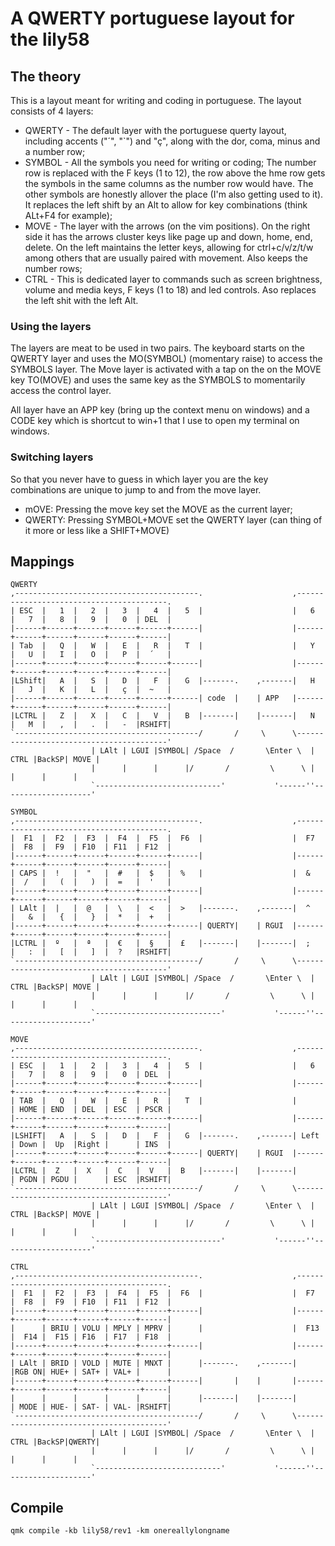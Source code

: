 # A QWERTY portuguese layout for the lily58
## The theory
This is a layout meant for writing and coding in portuguese.
The layout consists of 4 layers:
 * QWERTY - The default layer with the portuguese querty layout, including accents ("´", "`") and "ç", along with the dor, coma, minus and a number row;
 * SYMBOL - All the symbols you need for writing or coding; The number row is replaced with the F keys (1 to 12), the row above the hme row gets the symbols in the same columns as the number row would have. The other symbols are honestly allover the place (I'm also getting used to it). It replaces the left shift by an Alt to allow for key combinations (think ALt+F4 for example);
 * MOVE - The layer with the arrows (on the vim positions). On the right side it has the arrows cluster keys like page up and down, home, end, delete. On the left maintains the letter keys, allowing for ctrl+c/v/z/t/w among others that are usually paired with movement. Also keeps the number rows;
 * CTRL - This is dedicated layer to commands such as screen brightness, volume and media keys, F keys (1 to 18) and led controls. Aso replaces the left shit with the left Alt.

### Using the layers
The layers are meat to be used in two pairs.
The keyboard starts on the QWERTY layer and uses the MO(SYMBOL) (momentary raise) to access the SYMBOLS layer.
The Move layer is activated with a tap on the on the MOVE key TO(MOVE) and uses the same key as the SYMBOLS to momentarily access the control layer.

All layer have an APP key (bring up the context menu on windows) and a CODE key which is shortcut to win+1 that I use to open my terminal on windows.

### Switching layers
So that you never have to guess in which layer you are the key combinations are unique to jump to and from the move layer.
 * mOVE: Pressing the move key set the MOVE as the current layer;
 * QWERTY: Pressing SYMBOL+MOVE set the QWERTY layer (can thing of it more or less like a SHIFT+MOVE) 
## Mappings

```
QWERTY
,-----------------------------------------.                    ,-----------------------------------------.
| ESC  |   1  |   2  |   3  |   4  |   5  |                    |   6  |   7  |   8  |   9  |   0  | DEL  |
|------+------+------+------+------+------|                    |------+------+------+------+------+------|
| Tab  |   Q  |   W  |   E  |   R  |   T  |                    |   Y  |   U  |   I  |   O  |   P  |  ´   |
|------+------+------+------+------+------|                    |------+------+------+------+------+------|
|LShift|   A  |   S  |   D  |   F  |   G  |-------.    ,-------|   H  |   J  |   K  |   L  |   ç  |  ~   |
|------+------+------+------+------+------| code  |    | APP   |------+------+------+------+------+------|
|LCTRL |   Z  |   X  |   C  |   V  |   B  |-------|    |-------|   N  |   M  |   ,  |   .  |   -  |RSHIFT|
`-----------------------------------------/       /     \      \-----------------------------------------'
                  | LAlt | LGUI |SYMBOL| /Space  /       \Enter \  | CTRL |BackSP| MOVE |
                  |      |      |      |/       /         \      \ |      |      |      |
                  `----------------------------'           '------''--------------------'

SYMBOL
,-----------------------------------------.                    ,-----------------------------------------.
|  F1  |  F2  |  F3  |  F4  |  F5  |  F6  |                    |  F7  |  F8  |  F9  | F10  | F11  | F12  |
|------+------+------+------+------+------|                    |------+------+------+------+------+------|
| CAPS |  !   |  "   |  #   |  $   |  %   |                    |  &   |  /   |   (  |   )  |  =   |  '   |
|------+------+------+------+------+------|                    |------+------+------+------+------+------|
| LAlt |  |   |  @   |  \   |  <   |  >   |-------.    ,-------|  ^   |   &  |   {  |   }  |  *   |  +   |
|------+------+------+------+------+------| QUERTY|    | RGUI  |------+------+------+------+------+------|
|LCTRL |  º   |  ª   |  €   |  §   |  £   |-------|    |-------|  ;   |   :  |   [  |   ]  |  ?   |RSHIFT|
`-----------------------------------------/       /     \      \-----------------------------------------'
                  | LAlt | LGUI |SYMBOL| /Space  /       \Enter \  | CTRL |BackSP| MOVE |
                  |      |      |      |/       /         \      \ |      |      |      |
                  `----------------------------'           '------''--------------------'

MOVE
,-----------------------------------------.                    ,-----------------------------------------.
| ESC  |   1  |   2  |   3  |   4  |   5  |                    |   6  |   7  |   8  |   9  |   0  | DEL  |
|------+------+------+------+------+------|                    |------+------+------+------+------+------|
| TAB  |   Q  |   W  |   E  |   R  |   T  |                    |      | HOME | END  | DEL  | ESC  | PSCR |
|------+------+------+------+------+------|                    |------+------+------+------+------+------|
|LSHIFT|   A  |   S  |   D  |   F  |   G  |-------.    ,-------| Left | Down |  Up  |Right |      | INS  |
|------+------+------+------+------+------| QUERTY|    | RGUI  |------+------+------+------+------+------|
|LCTRL |  Z   |  X   |  C   |  V   |  B   |-------|    |-------|      | PGDN | PGDU |      | ESC  |RSHIFT|
`-----------------------------------------/       /     \      \-----------------------------------------'
                  | LAlt | LGUI |SYMBOL| /Space  /       \Enter \  | CTRL |BackSP| MOVE |
                  |      |      |      |/       /         \      \ |      |      |      |
                  `----------------------------'           '------''--------------------'       

CTRL
,-----------------------------------------.                    ,-----------------------------------------.
|  F1  |  F2  |  F3  |  F4  |  F5  |  F6  |                    |  F7  |  F8  |  F9  | F10  | F11  | F12  |
|------+------+------+------+------+------|                    |------+------+------+------+------+------|
|      | BRIU | VOLU | MPLY | MPRV |      |                    |  F13 |  F14 |  F15 | F16  | F17  | F18  |
|------+------+------+------+------+------|                    |------+------+------+------+------+------|
| LAlt | BRID | VOLD | MUTE | MNXT |      |-------.    ,-------|      |RGB ON| HUE+ | SAT+ | VAL+ |      |
|------+------+------+------+------+------|       |    |       |------+------+------+------+-------+-----|
|      |      |      |      |      |      |-------|    |-------|      | MODE | HUE- | SAT- | VAL- |RSHIFT|
`-----------------------------------------/       /     \      \-----------------------------------------'
                  | LAlt | LGUI |SYMBOL| /Space  /       \Enter \  | CTRL |BackSP|QWERTY|
                  |      |      |      |/       /         \      \ |      |      |      |
                  `----------------------------'           '------''--------------------'
```

## Compile
```
qmk compile -kb lily58/rev1 -km onereallylongname
```
